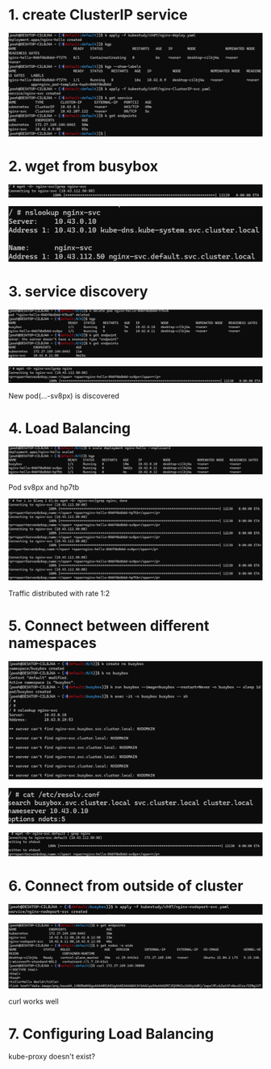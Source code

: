 # 1. create ClusterIP service

![](images/2024-05-13-22-50-19.png)

# 2. wget from busybox

![](images/![](images/2024-05-13-23-42-25.png)failed.png)

![](images/2024-05-14-00-11-46.png)

# 3. service discovery

![](images/2024-05-14-00-16-58.png)

![](images/2024-05-14-00-17-15.png)

New pod(...-sv8px) is discovered

# 4. Load Balancing

![](images/2024-05-14-00-21-39.png)

Pod sv8px and hp7tb

![](images/2024-05-14-00-21-13.png)

Traffic distributed with rate 1:2

# 5. Connect between different namespaces

![](images/2024-05-14-00-32-21.png)

![](images/2024-05-14-00-37-12.png)

![](images/2024-05-14-00-37-33.png)

# 6. Connect from outside of cluster

![](images/2024-05-14-00-45-25.png)

![](images/2024-05-14-00-45-51.png)

curl works well

# 7. Configuring Load Balancing

kube-proxy doesn't exist?